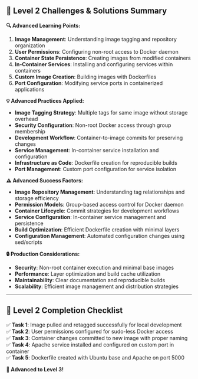 ## 🚨 Level 2 Challenges & Solutions Summary

**🔍 Advanced Learning Points:**

1. **Image Management**: Understanding image tagging and repository organization
2. **User Permissions**: Configuring non-root access to Docker daemon
3. **Container State Persistence**: Creating images from modified containers
4. **In-Container Services**: Installing and configuring services within containers
5. **Custom Image Creation**: Building images with Dockerfiles
6. **Port Configuration**: Modifying service ports in containerized applications

**💡 Advanced Practices Applied:**

- **Image Tagging Strategy**: Multiple tags for same image without storage overhead
- **Security Configuration**: Non-root Docker access through group membership
- **Development Workflow**: Container-to-image commits for preserving changes
- **Service Management**: In-container service installation and configuration
- **Infrastructure as Code**: Dockerfile creation for reproducible builds
- **Port Management**: Custom port configuration for service isolation

**⚠️ Advanced Success Factors:**
- **Image Repository Management**: Understanding tag relationships and storage efficiency
- **Permission Models**: Group-based access control for Docker daemon
- **Container Lifecycle**: Commit strategies for development workflows  
- **Service Configuration**: In-container service management and persistence
- **Build Optimization**: Efficient Dockerfile creation with minimal layers
- **Configuration Management**: Automated configuration changes using sed/scripts

**🔒 Production Considerations:**
- **Security**: Non-root container execution and minimal base images
- **Performance**: Layer optimization and build cache utilization
- **Maintainability**: Clear documentation and reproducible builds
- **Scalability**: Efficient image management and distribution strategies

---

## 🎯 **Level 2 Completion Checklist**

✅ **Task 1**: Image pulled and retagged successfully for local development  
✅ **Task 2**: User permissions configured for sudo-less Docker access  
✅ **Task 3**: Container changes committed to new image with proper naming  
✅ **Task 4**: Apache service installed and configured on custom port in container  
✅ **Task 5**: Dockerfile created with Ubuntu base and Apache on port 5000  

**🚀 Advanced to Level 3!**